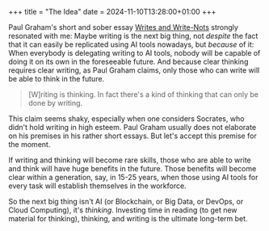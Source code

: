 +++
title = "The Idea"
date = 2024-11-10T13:28:00+01:00
+++

Paul Graham's short and sober essay [Writes and
Write-Nots](https://paulgraham.com/writes.html) strongly resonated with me:
Maybe writing is the next big thing, not _despite_ the fact that it can easily
be replicated using AI tools nowadays, but _because_ of it: When everybody is
delegating writing to AI tools, nobody will be capable of doing it on its own in
the foreseeable future. And because clear thinking requires clear writing, as
Paul Graham claims, only those who can write will be able to think in the
future.

> [W]riting is thinking. In fact there's a kind of thinking that can only be
> done by writing.

This claim seems shaky, especially when one considers Socrates, who didn't hold
writing in high esteem. Paul Graham usually does not elaborate on his premises
in his rather short essays. But let's accept this premise for the moment.

If writing and thinking will become rare skills, those who are able to write and
think will have huge benefits in the future. Those benefits will become clear
within a generation, say, in 15-25 years, when those using AI tools for every
task will establish themselves in the workforce.

So the next big thing isn't AI (or Blockchain, or Big Data, or DevOps, or Cloud
Computing), it's _thinking_. Investing time in reading (to get new material for
thinking), thinking, and writing is the ultimate long-term bet.
